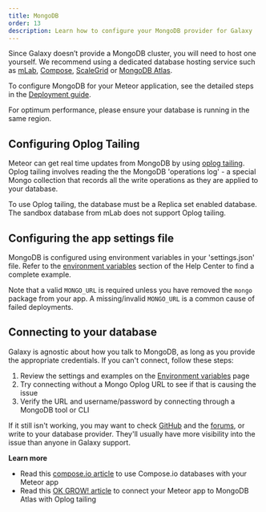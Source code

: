 ```yaml
---
title: MongoDB
order: 13
description: Learn how to configure your MongoDB provider for Galaxy
---
```


Since Galaxy doesn’t provide a MongoDB cluster, you will need to host one yourself. We recommend using a dedicated database hosting service such as [mLab](https://mlab.com/), [Compose](https://www.compose.io/), [ScaleGrid](https://scalegrid.io/) or [MongoDB Atlas](https://www.mongodb.com/cloud/atlas).

To configure MongoDB for your Meteor application, see the detailed steps in the [Deployment guide](/deploy-guide.html#mongo-configure).

For optimum performance, please ensure your database is running in the same region.

<h2 id="configure-oplog">Configuring Oplog Tailing</h2>

Meteor can get real time updates from MongoDB by using [oplog tailing](https://github.com/meteor/meteor/wiki/Oplog-Observe-Driver). Oplog tailing involves reading the the MongoDB 'operations log' - a special Mongo collection that records all the write operations as they are applied to your database.

To use Oplog tailing, the database must be a Replica set enabled database. The sandbox database from mLab does not support Oplog tailing.

<h2 id="configuration">Configuring the app settings file</h2>

MongoDB is configured using environment variables in your 'settings.json' file. Refer to the [environment variables](/environment-variables.html) section of the Help Center to find a complete example.

Note that a valid `MONGO_URL` is required unless you have removed the `mongo` package from your app. A missing/invalid `MONGO_URL` is a common cause of failed deployments.

<h2 id="authentication">Connecting to your database</h2>

Galaxy is agnostic about how you talk to MongoDB, as long as you provide the appropriate credentials. If you can't connect, follow these steps:

1. Review the settings and examples on the [Environment variables](/environment-variables.html) page
2. Try connecting without a Mongo Oplog URL to see if that is causing the issue
3. Verify the URL and username/password by connecting through a MongoDB tool or CLI

If it still isn't working, you may want to check <a href="http://github.com/meteor/meteor/issues/">GitHub</a> and the <a href="https://forums.meteor.com/">forums</a>, or write to your database provider. They'll usually have more visibility into the issue than anyone in Galaxy support.

**Learn more**

- Read this [compose.io article](https://www.compose.io/articles/meteors-new-galaxy-and-the-perfectly-composed-companion/) to use Compose.io databases with your Meteor app
- Read this [OK GROW! article](https://www.okgrow.com/posts/mongodb-atlas-setup) to connect your Meteor app to MongoDB Atlas with Oplog tailing
